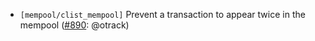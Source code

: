 - `[mempool/clist_mempool]` Prevent a transaction to appear twice in the mempool
  ([\#890](https://github.com/KYVENetwork/cometbft/v38/pull/890): @otrack)
